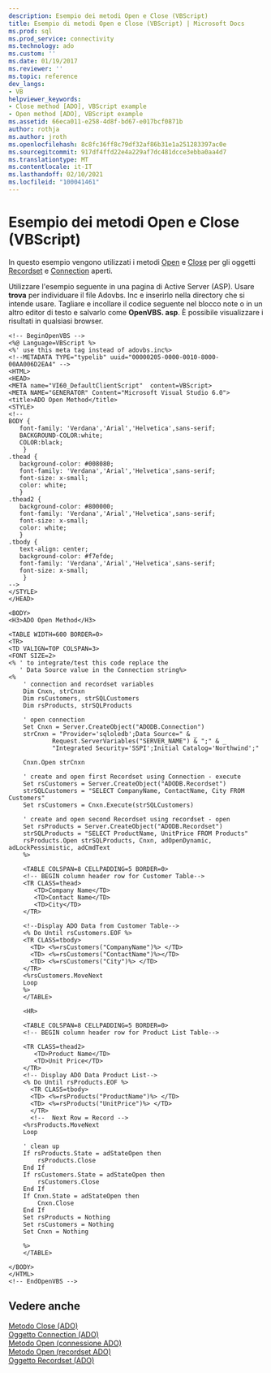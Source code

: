 ```yaml
---
description: Esempio dei metodi Open e Close (VBScript)
title: Esempio di metodi Open e Close (VBScript) | Microsoft Docs
ms.prod: sql
ms.prod_service: connectivity
ms.technology: ado
ms.custom: ''
ms.date: 01/19/2017
ms.reviewer: ''
ms.topic: reference
dev_langs:
- VB
helpviewer_keywords:
- Close method [ADO], VBScript example
- Open method [ADO], VBScript example
ms.assetid: 66eca011-e258-4d8f-bd67-e017bcf0871b
author: rothja
ms.author: jroth
ms.openlocfilehash: 8c8fc36ff8c79df32af86b31e1a251283397ac0e
ms.sourcegitcommit: 917df4ffd22e4a229af7dc481dcce3ebba0aa4d7
ms.translationtype: MT
ms.contentlocale: it-IT
ms.lasthandoff: 02/10/2021
ms.locfileid: "100041461"
---
```

# <a name="open-and-close-methods-example-vbscript"></a>Esempio dei metodi Open e Close (VBScript)
In questo esempio vengono utilizzati i metodi [Open](./open-method-ado-recordset.md) e [Close](./close-method-ado.md) per gli oggetti [Recordset](./recordset-object-ado.md) e [Connection](./connection-object-ado.md) aperti.  
  
 Utilizzare l'esempio seguente in una pagina di Active Server (ASP). Usare **trova** per individuare il file Adovbs. Inc e inserirlo nella directory che si intende usare. Tagliare e incollare il codice seguente nel blocco note o in un altro editor di testo e salvarlo come **OpenVBS. asp**. È possibile visualizzare i risultati in qualsiasi browser.  
  
```  
<!-- BeginOpenVBS -->  
<%@ Language=VBScript %>  
<%' use this meta tag instead of adovbs.inc%>  
<!--METADATA TYPE="typelib" uuid="00000205-0000-0010-8000-00AA006D2EA4" -->  
<HTML>  
<HEAD>  
<META name="VI60_DefaultClientScript"  content=VBScript>  
<META NAME="GENERATOR" Content="Microsoft Visual Studio 6.0">  
<title>ADO Open Method</title>  
<STYLE>  
<!--  
BODY {  
   font-family: 'Verdana','Arial','Helvetica',sans-serif;  
   BACKGROUND-COLOR:white;  
   COLOR:black;  
    }  
.thead {  
   background-color: #008080;   
   font-family: 'Verdana','Arial','Helvetica',sans-serif;   
   font-size: x-small;  
   color: white;  
   }  
.thead2 {  
   background-color: #800000;   
   font-family: 'Verdana','Arial','Helvetica',sans-serif;   
   font-size: x-small;  
   color: white;  
   }  
.tbody {   
   text-align: center;  
   background-color: #f7efde;  
   font-family: 'Verdana','Arial','Helvetica',sans-serif;   
   font-size: x-small;  
    }  
-->  
</STYLE>  
</HEAD>  
  
<BODY>  
<H3>ADO Open Method</H3>  
  
<TABLE WIDTH=600 BORDER=0>  
<TR>  
<TD VALIGN=TOP COLSPAN=3>  
<FONT SIZE=2>  
<% ' to integrate/test this code replace the   
   ' Data Source value in the Connection string%>  
<%   
    ' connection and recordset variables  
    Dim Cnxn, strCnxn  
    Dim rsCustomers, strSQLCustomers  
    Dim rsProducts, strSQLProducts  
  
    ' open connection  
    Set Cnxn = Server.CreateObject("ADODB.Connection")  
    strCnxn = "Provider='sqloledb';Data Source=" & _  
            Request.ServerVariables("SERVER_NAME") & ";" & _  
            "Integrated Security='SSPI';Initial Catalog='Northwind';"  
  
    Cnxn.Open strCnxn  
  
    ' create and open first Recordset using Connection - execute  
    Set rsCustomers = Server.CreateObject("ADODB.Recordset")  
    strSQLCustomers = "SELECT CompanyName, ContactName, City FROM Customers"  
    Set rsCustomers = Cnxn.Execute(strSQLCustomers)   
  
    ' create and open second Recordset using recordset - open  
    Set rsProducts = Server.CreateObject("ADODB.Recordset")  
    strSQLProducts = "SELECT ProductName, UnitPrice FROM Products"  
    rsProducts.Open strSQLProducts, Cnxn, adOpenDynamic, adLockPessimistic, adCmdText  
    %>  
  
    <TABLE COLSPAN=8 CELLPADDING=5 BORDER=0>  
    <!-- BEGIN column header row for Customer Table-->  
    <TR CLASS=thead>  
       <TD>Company Name</TD>  
       <TD>Contact Name</TD>  
       <TD>City</TD>  
    </TR>  
  
    <!--Display ADO Data from Customer Table-->  
    <% Do Until rsCustomers.EOF %>  
    <TR CLASS=tbody>  
      <TD> <%=rsCustomers("CompanyName")%> </TD>  
      <TD> <%=rsCustomers("ContactName")%></TD>  
      <TD> <%=rsCustomers("City")%> </TD>  
    </TR>   
    <%rsCustomers.MoveNext   
    Loop   
    %>  
    </TABLE>  
  
    <HR>  
  
    <TABLE COLSPAN=8 CELLPADDING=5 BORDER=0>  
    <!-- BEGIN column header row for Product List Table-->  
  
    <TR CLASS=thead2>  
       <TD>Product Name</TD>  
       <TD>Unit Price</TD>  
    </TR>  
    <!-- Display ADO Data Product List-->  
    <% Do Until rsProducts.EOF %>  
      <TR CLASS=tbody>    
      <TD> <%=rsProducts("ProductName")%> </TD>  
      <TD> <%=rsProducts("UnitPrice")%> </TD>  
      </TR>  
      <!--  Next Row = Record -->  
    <%rsProducts.MoveNext   
    Loop   
  
    ' clean up  
    If rsProducts.State = adStateOpen then  
        rsProducts.Close  
    End If  
    If rsCustomers.State = adStateOpen then  
        rsCustomers.Close  
    End If  
    If Cnxn.State = adStateOpen then  
        Cnxn.Close  
    End If  
    Set rsProducts = Nothing  
    Set rsCustomers = Nothing  
    Set Cnxn = Nothing  
  
    %>  
    </TABLE>  
  
</BODY>  
</HTML>  
<!-- EndOpenVBS -->  
```  
  
## <a name="see-also"></a>Vedere anche  
 [Metodo Close (ADO)](./close-method-ado.md)   
 [Oggetto Connection (ADO)](./connection-object-ado.md)   
 [Metodo Open (connessione ADO)](./open-method-ado-connection.md)   
 [Metodo Open (recordset ADO)](./open-method-ado-recordset.md)   
 [Oggetto Recordset (ADO)](./recordset-object-ado.md)